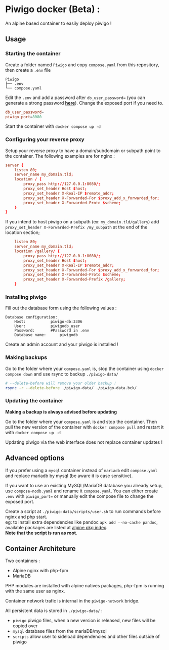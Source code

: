 # Piwigo docker (Beta) :

An alpine based container to easily deploy piwigo !

## Usage

### Starting the container

Create a folder named `Piwigo` and copy `compose.yaml` from this repository, then create a `.env` file


```
Piwigo
├── .env
└── compose.yaml
```

Edit the `.env` and add a password after `db_user_password=` (you can generate a strong password [**here**](https://bitwarden.com/password-generator/)). Change the exposed port if you need to.

```conf
db_user_password=
piwigo_port=8080
```

Start the container with `docker compose up -d`

### Configuring your reverse proxy

Setup your reverse proxy to have a domain/subdomain or subpath point to the container. The following examples are for nginx :

```conf
server {
	listen 80;
	server_name my_domain.tld;
	location / {
		proxy_pass http://127.0.0.1:8080/;
		proxy_set_header Host $host;
		proxy_set_header X-Real-IP $remote_addr;
		proxy_set_header X-Forwarded-For $proxy_add_x_forwarded_for;
		proxy_set_header X-Forwarded-Proto $scheme;
	}
}
```

If you intend to host piwigo on a subpath (ex: `my_domain.tld/gallery`) add `proxy_set_header X-Forwarded-Prefix /my_subpath` at the end of the location section;

```conf
	listen 80;
	server_name my_domain.tld;
	location /gallery/ {
		proxy_pass http://127.0.0.1:8080/;
		proxy_set_header Host $host;
		proxy_set_header X-Real-IP $remote_addr;
		proxy_set_header X-Forwarded-For $proxy_add_x_forwarded_for;
		proxy_set_header X-Forwarded-Proto $scheme;
		proxy_set_header X-Forwarded-Prefix /gallery;
    }
```

### Installing piwigo 

Fill out the database form using the following values :
```
Database configuration:
	Host:			piwigo-db:3306
	User:			piwigodb_user
	Password:		#Password in .env
	Database name:		piwigodb
```

Create an admin account and your piwigo is installed !

### Making backups

Go to the folder where your `compose.yaml` is, stop the container using `docker compose down` and use rsync to backup `./piwigo-data/`

```sh
# --delete-before will remove your older backup !
rsync -r --delete-before ./piwigo-data/ ./piwigo-data.bck/ 
```

### Updating the container

**Making a backup is always advised before updating**  

Go to the folder where your `compose.yaml` is and stop the container. Then pull the new version of the container with `docker compose pull` and restart it with `docker compose up -d`

Updating piwigo via the web interface does not replace container updates !

## Advanced options

If you prefer using a `mysql` container instead of `mariadb` edit `compose.yaml` and replace mariadb by mysql (be aware it is case sensitive).

If you want to use an existing MySQL/MariaDB database you already setup, use `compose-nodb.yaml` and rename it `compose.yaml`.
You can either create `.env` with `piwigo_port=` or manually edit the compose file to change the exposed port.

Create a script at `./piwigo-data/scripts/user.sh` to run commands before nginx and php start.  
eg: to install extra dependencies like pandoc `apk add --no-cache pandoc`, available packages are listed at [alpine pkg index](https://pkgs.alpinelinux.org/packages).  
**Note that the script is run as root**.

## Container Architeture

Two containers :
- Alpine nginx with php-fpm
- MariaDB

PHP modules are installed with alpine natives packages, php-fpm is running with the same user as nginx.

Container network trafic is internal in the `piwigo-network` bridge.

All persistent data is stored in `./piwigo-data/` :

- `piwigo` piwigo files, when a new version is released, new files will be copied over
- `mysql` database files from the mariaDB/mysql
- `scripts` allow user to sideload dependencies and other files outside of piwigo
